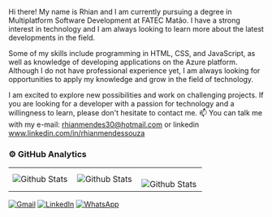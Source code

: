 Hi there! My name is Rhian and I am currently pursuing a degree in Multiplatform Software Development at FATEC Matão. I have a strong interest in technology and I am always looking to learn more about the latest developments in the field.

Some of my skills include programming in HTML, CSS, and JavaScript, as well as knowledge of developing applications on the Azure platform. Although I do not have professional experience yet, I am always looking for opportunities to apply my knowledge and grow in the field of technology.

I am excited to explore new possibilities and work on challenging projects. If you are looking for a developer with a passion for technology and a willingness to learn, please don't hesitate to contact me.
📫 You can talk me with my e-mail: rhianmendes30@hotmail.com or linkedin www.linkedin.com/in/rhianmendessouza








### ⚙️ GitHub Analytics

<table>
  <tr>
    <td>
      <img
        align="left"
        src="https://github-readme-stats.vercel.app/api?username=shavrau&theme=dark&hide_border=false&include_all_commits=true](https://github-readme-stats.vercel.app/api?username=shavrau&theme=vue&show_icons=true)"
        alt="Github Stats"
      />
    </td>
    <td>
      <img
        align="left"
        src="https://github-readme-stats.vercel.app/api/top-langs/?username=shavrau&theme=dark&hide_border=false&include_all_commits=true&count_private=true&layout=compact"
        alt="Github Stats"
      />
    </td>
    <td>
      <br />
      <img
        align="left"
        src="https://github-readme-streak-stats.herokuapp.com/?user=shavrau&theme=dark&hide_border=false"
        alt="Github Stats"
      />
    </td>
  </tr>
</table>

<p align="left">
  <a href="mailto:rhianmendes301@gmail.com" title="Gmail">
  <img src="https://img.shields.io/badge/-Gmail-FF0000?style=flat-square&labelColor=FF0000&logo=gmail&logoColor=white&link=LINK-DO-SEU-GMAIL" alt="Gmail"/></a>
  <a href="www.linkedin.com/in/rhianmendessouza" title="LinkedIn">
  <img src="https://img.shields.io/badge/-Linkedin-0e76a8?style=flat-square&logo=Linkedin&logoColor=white&link=LINK-DO-SEU-LINKEDIN" alt="LinkedIn"/></a>
  <a href="https://wa.me/+55016997090427" title="WhatsApp">
  <img src="https://img.shields.io/badge/-WhatsApp-25d366?style=flat-square&labelColor=25d366&logo=whatsapp&logoColor=white&link=API-DO-SEU-WHATSAPP" alt="WhatsApp"/></a>
</p>


    
